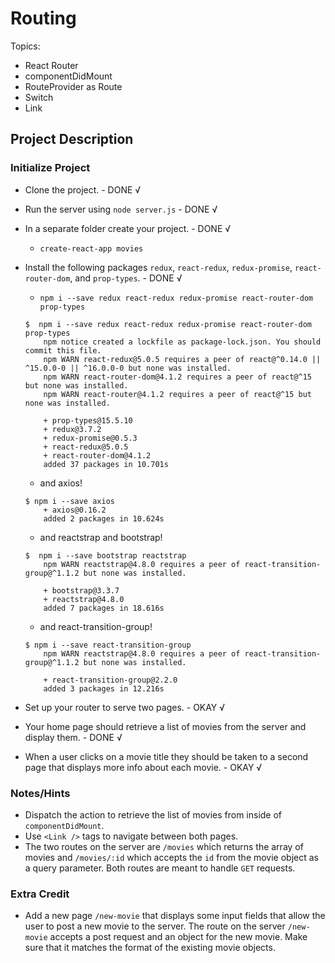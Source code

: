 # Routing

Topics:

 * React Router
 * componentDidMount
 * RouteProvider as Route
 * Switch
 * Link


## Project Description

### Initialize Project
  * Clone the project. - DONE √
  * Run the server using `node server.js` - DONE √
  * In a separate folder create your project. - DONE √
    - `create-react-app movies`
  * Install the following packages `redux`, `react-redux`, `redux-promise`, `react-router-dom`, and `prop-types`. - DONE √
    - `npm i --save redux react-redux redux-promise react-router-dom prop-types`
    ```console
    $  npm i --save redux react-redux redux-promise react-router-dom prop-types
        npm notice created a lockfile as package-lock.json. You should commit this file.
        npm WARN react-redux@5.0.5 requires a peer of react@^0.14.0 || ^15.0.0-0 || ^16.0.0-0 but none was installed.
        npm WARN react-router-dom@4.1.2 requires a peer of react@^15 but none was installed.
        npm WARN react-router@4.1.2 requires a peer of react@^15 but none was installed.

        + prop-types@15.5.10
        + redux@3.7.2
        + redux-promise@0.5.3
        + react-redux@5.0.5
        + react-router-dom@4.1.2
        added 37 packages in 10.701s
    ```

    - and axios!
    ```console
    $ npm i --save axios
        + axios@0.16.2
        added 2 packages in 10.624s
    ```

    - and reactstrap and bootstrap!
    ```console
    $  npm i --save bootstrap reactstrap
        npm WARN reactstrap@4.8.0 requires a peer of react-transition-group@^1.1.2 but none was installed.

        + bootstrap@3.3.7
        + reactstrap@4.8.0
        added 7 packages in 18.616s
    ```

    - and react-transition-group!
    ```console
    $ npm i --save react-transition-group
        npm WARN reactstrap@4.8.0 requires a peer of react-transition-group@^1.1.2 but none was installed.

        + react-transition-group@2.2.0
        added 3 packages in 12.216s
    ```

  * Set up your router to serve two pages. - OKAY √
  * Your home page should retrieve a list of movies from the server and display them. - DONE √
  * When a user clicks on a movie title they should be taken to a second page that displays more info about each movie. - OKAY √


### Notes/Hints
 * Dispatch the action to retrieve the list of movies from inside of `componentDidMount`.
 * Use `<Link />` tags to navigate between both pages.
 * The two routes on the server are `/movies` which returns the array of movies and `/movies/:id` which accepts the `id` from the movie object as a query parameter.  Both routes are meant to handle `GET` requests.

### Extra Credit
 * Add a new page `/new-movie` that displays some input fields that allow the user to post a new movie to the server.  The route on the server `/new-movie` accepts a post request and an object for the new movie.  Make sure that it matches the format of the existing movie objects.
